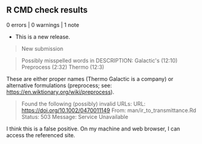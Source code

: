 ## R CMD check results

0 errors | 0 warnings | 1 note

* This is a new release.

> New submission

> Possibly misspelled words in DESCRIPTION:
   Galactic's (12:10)
   Preprocess (2:32)
   Thermo (12:3)

These are either proper names (Thermo Galactic is a company) or alternative formulations (preprocess; see: https://en.wiktionary.org/wiki/preprocess).

> Found the following (possibly) invalid URLs:
   URL: https://doi.org/10.1002/0470011149
     From: man/ir_to_transmittance.Rd
     Status: 503
     Message: Service Unavailable

I think this is a false positive. On my machine and web browser, I can access the referenced site.
